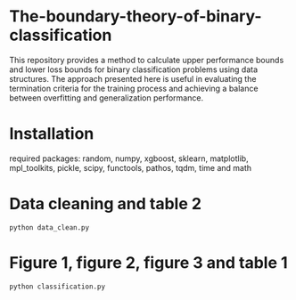 # The-boundary-theory-of-binary-classification
This repository provides a method to calculate upper performance bounds and lower loss bounds for binary classification problems using data structures. The approach presented here is useful in evaluating the termination criteria for the training process and achieving a balance between overfitting and generalization performance.
# Installation
required packages: random, numpy, xgboost, sklearn, matplotlib, mpl_toolkits, pickle, scipy, functools, pathos, tqdm, time and math
# Data cleaning and table 2
```
python data_clean.py
```
# Figure 1, figure 2, figure 3 and table 1
```
python classification.py
```
